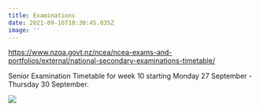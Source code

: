 ```yaml
---
title: Examinations
date: 2021-09-16T10:30:45.035Z
image: ''
---
```

<https://www.nzqa.govt.nz/ncea/ncea-exams-and-portfolios/external/national-secondary-examinations-timetable/>

Senior Examination Timetable for week 10 starting Monday 27 September - Thursday 30 September.

![](https://res.cloudinary.com/ruapehu-college/image/upload/v1662347565/Exam_Timetable_rllql5.jpg)
